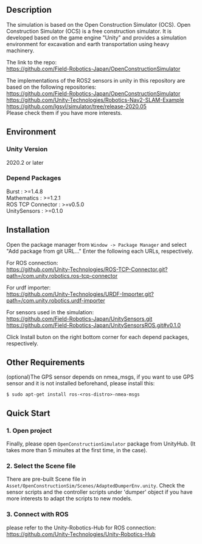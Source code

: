## Description
The simulation is based on the Open Construction Simulator (OCS). Open Construction Simulator (OCS) is a free construction simulator.
It is developed based on the game engine "Unity" and provides a simulation environment for excavation and earth transportation using heavy machinery.  

The link to the repo:  
https://github.com/Field-Robotics-Japan/OpenConstructionSimulator 

The implementations of the ROS2 sensors in unity in this repository are based on the following repositories:  
https://github.com/Field-Robotics-Japan/OpenConstructionSimulator  
https://github.com/Unity-Technologies/Robotics-Nav2-SLAM-Example  
https://github.com/lgsvl/simulator/tree/release-2020.05  
Please check them if you have more interests.  


## Environment
### Unity Version
2020.2 or later

### Depend Packages
Burst : >=1.4.8  
Mathematics : >=1.2.1  
ROS TCP Connector : >=v0.5.0  
UnitySensors : >=0.1.0

## Installation
Open the package manager from `Window -> Package Manager` and select "Add package from git URL..."
Enter the following each URLs, respectively.  

For ROS connection:  
https://github.com/Unity-Technologies/ROS-TCP-Connector.git?path=/com.unity.robotics.ros-tcp-connector

For urdf importer:  
https://github.com/Unity-Technologies/URDF-Importer.git?path=/com.unity.robotics.urdf-importer  

For sensors used in the simulation:  
https://github.com/Field-Robotics-Japan/UnitySensors.git  
https://github.com/Field-Robotics-Japan/UnitySensorsROS.git#v0.1.0

Click Install buton on the right bottom corner for each depend packages, respectively.

## Other Requirements
(optional)The GPS sensor depends on nmea_msgs, if you want to use GPS sensor and it is not installed beforehand, please install this:  

`$ sudo apt-get install ros-<ros-distro>-nmea-msgs`

## Quick Start

### 1. Open project
Finally, please open `OpenConstructionSimulator` package from UnityHub. (It takes more than 5 minuites at the first time, in the case).

### 2. Select the Scene file
There are pre-built Scene file in `Asset/OpenConstructionSim/Scenes/AdaptedDumperEnv.unity`. Check the sensor scripts and the controller scripts under 'dumper' object if you have more interests to adapt the scripts to new models.


### 3. Connect with ROS
please refer to the Unity-Robotics-Hub for ROS connection:
https://github.com/Unity-Technologies/Unity-Robotics-Hub









